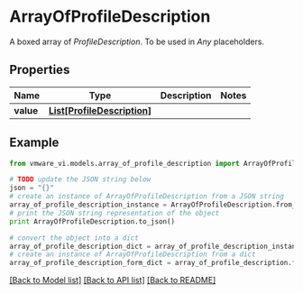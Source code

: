 # ArrayOfProfileDescription

A boxed array of *ProfileDescription*. To be used in *Any* placeholders. 

## Properties
Name | Type | Description | Notes
------------ | ------------- | ------------- | -------------
**value** | [**List[ProfileDescription]**](ProfileDescription.md) |  | 

## Example

```python
from vmware_vi.models.array_of_profile_description import ArrayOfProfileDescription

# TODO update the JSON string below
json = "{}"
# create an instance of ArrayOfProfileDescription from a JSON string
array_of_profile_description_instance = ArrayOfProfileDescription.from_json(json)
# print the JSON string representation of the object
print ArrayOfProfileDescription.to_json()

# convert the object into a dict
array_of_profile_description_dict = array_of_profile_description_instance.to_dict()
# create an instance of ArrayOfProfileDescription from a dict
array_of_profile_description_form_dict = array_of_profile_description.from_dict(array_of_profile_description_dict)
```
[[Back to Model list]](../README.md#documentation-for-models) [[Back to API list]](../README.md#documentation-for-api-endpoints) [[Back to README]](../README.md)


